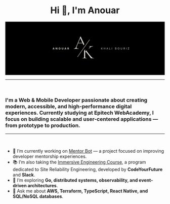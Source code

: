   <h1 align="center">Hi 👋, I'm Anouar </h1>
  
<img src="assets/anoaurheader.png" align="middle" alt="Imagen de cabecera de Anouar Khali">

<hr>
<p> </p>
<h3 align="left">
I'm a Web & Mobile Developer passionate about creating modern, accessible, and high-performance digital experiences.  
Currently studying at <strong>Epitech WebAcademy</strong>, I focus on building scalable and user-centered applications — from prototype to production.
</h3>

<hr>
<p> </p>

<ul>
<li>🎯 I’m currently working on <a href="https://mentor.love/">Mentor Bot</a> — a project focused on improving developer mentorship experiences.</li>
<li>📚 I’m also taking the <a href="https://github.com/CodeYourFuture/immersive-go-course">Immersive Engineering Course</a>, a program dedicated to Site Reliability Engineering, developed by <strong>CodeYourFuture</strong> and <strong>Slack</strong>.</li>
<li>🌱 I’m exploring <strong>Go, distributed systems, observability, and event-driven architectures</strong>.</li>
<li>💬 Ask me about <strong>AWS, Terraform, TypeScript, React Native, and SQL/NoSQL databases</strong>.</li>
</ul>

<p> </p>
